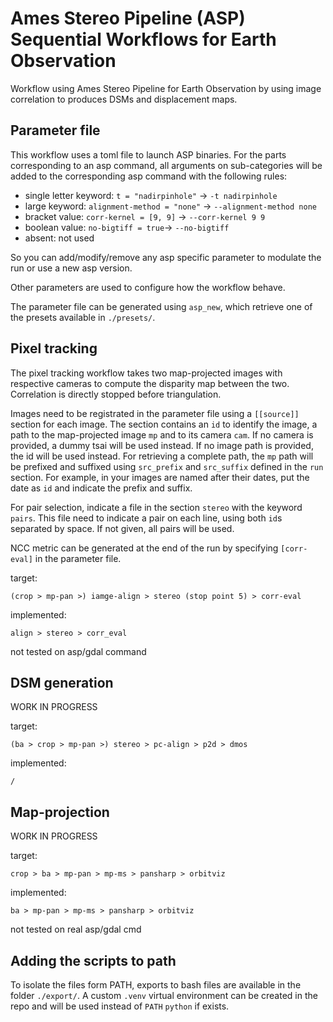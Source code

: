 # Ames Stereo Pipeline (ASP) Sequential Workflows for Earth Observation

Workflow using Ames Stereo Pipeline for Earth Observation by using image correlation to produces DSMs and displacement maps.


## Parameter file

This workflow uses a toml file to launch ASP binaries. For the parts corresponding to an asp command, all arguments on sub-categories will be added to the corresponding asp command with the following rules:

* single letter keyword: `t = "nadirpinhole"` -> `-t nadirpinhole`
* large keyword: `alignment-method = "none"` -> `--alignment-method none`
* bracket value: `corr-kernel = [9, 9]` -> `--corr-kernel 9 9`
* boolean value: `no-bigtiff = true`-> `--no-bigtiff`
* absent: not used

So you can add/modify/remove any asp specific parameter to modulate the run or use a new asp version.

Other parameters are used to configure how the workflow behave.

The parameter file can be generated using `asp_new`, which retrieve one of the presets available in `./presets/`.

## Pixel tracking

The pixel tracking workflow takes two map-projected images with respective cameras to compute the disparity map between the two. Correlation is directly stopped before triangulation.

Images need to be registrated in the parameter file using a `[[source]]` section for each image. The section contains an `id` to identify the image, a path to the map-projected image `mp` and to its camera `cam`. If no camera is provided, a dummy tsai will be used instead. If no image path is provided, the id will be used instead. For retrieving a complete path, the `mp` path will be prefixed and suffixed using `src_prefix` and `src_suffix` defined in the `run` section. For example, in your images are named after their dates, put the date as `id` and indicate the prefix and suffix.

For pair selection, indicate a file in the section `stereo` with the keyword `pairs`. This file need to indicate a pair on each line, using both `id`s separated by space. If not given, all pairs will be used.

NCC metric can be generated at the end of the run by specifying `[corr-eval]` in the parameter file.

target:

``(crop > mp-pan >) iamge-align > stereo (stop point 5) > corr-eval``

implemented:

``align > stereo > corr_eval``

not tested on asp/gdal command

## DSM generation

WORK IN PROGRESS

target:

``(ba > crop > mp-pan >) stereo > pc-align > p2d > dmos``

implemented:

``/``

## Map-projection

WORK IN PROGRESS

target:

``crop > ba > mp-pan > mp-ms > pansharp > orbitviz``

implemented:

``ba > mp-pan > mp-ms > pansharp > orbitviz``

not tested on real asp/gdal cmd

## Adding the scripts to path

To isolate the files form PATH, exports to bash files are available in the folder `./export/`. A custom `.venv` virtual environment can be created in the repo and will be used instead of `PATH` `python` if exists.
